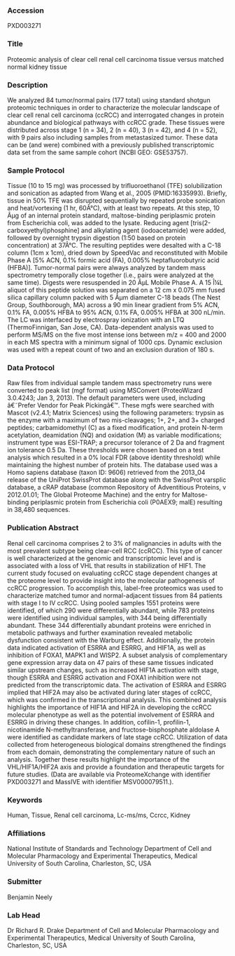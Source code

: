 ### Accession
PXD003271

### Title
Proteomic analysis of clear cell renal cell carcinoma tissue versus matched normal kidney tissue

### Description
We analyzed 84 tumor/normal pairs (177 total) using standard shotgun proteomic techniques in order to characterize the molecular landscape of clear cell renal cell carcinoma (ccRCC) and interrogated changes in protein abundance and biological pathways with ccRCC grade. These tissues were distributed across stage 1 (n = 34), 2 (n = 40), 3 (n = 42), and 4 (n = 52), with 9 pairs also including samples from metastasized tumor.  These data can be (and were) combined with a previously published transcriptomic data set from the same sample cohort (NCBI GEO: GSE53757).

### Sample Protocol
Tissue (10 to 15 mg) was processed by trifluoroethanol (TFE) solubilization and sonication as adapted from Wang et al., 2005 (PMID:16335993). Briefly, tissue in 50% TFE was disrupted sequentially by repeated probe sonication and heat/vortexing (1 hr, 60Â°C), with at least two repeats. At this step, 10 Âµg of an internal protein standard, maltose-binding periplasmic protein from Escherichia coli, was added to the lysate. Reducing agent [tris(2-carboxyethyl)phosphine] and alkylating agent (iodoacetamide) were added, followed by overnight trypsin digestion (1:50 based on protein concentration) at 37Â°C. The resulting peptides were desalted with a C-18 column (1cm x 1cm), dried down by SpeedVac and reconstituted with Mobile Phase A [5% ACN, 0.1% formic acid (FA), 0.005% heptafluorobutyric acid (HFBA)].  Tumor-normal pairs were always analyzed by tandem mass spectrometry temporally close together (i.e., pairs were analyzed at the same time). Digests were resuspended in 20 ÂµL Mobile Phase A. A 15 Î¼L aliquot of this peptide solution was separated on a 12 cm x 0.075 mm fused silica capillary column packed with 5 Âµm diameter C-18 beads (The Nest Group, Southborough, MA) across a 90 min linear gradient from 5% ACN, 0.1% FA, 0.005% HFBA to 95% ACN, 0.1% FA, 0.005% HFBA at 300 nL/min. The LC was interfaced by electrospray ionization with an LTQ (ThermoFinnigan, San Jose, CA). Data-dependent analysis was used to perform MS/MS on the five most intense ions between m/z = 400 and 2000 in each MS spectra with a minimum signal of 1000 cps. Dynamic exclusion was used with a repeat count of two and an exclusion duration of 180 s.

### Data Protocol
Raw files from individual sample tandem mass spectrometry runs were converted to peak list (mgf format) using MSConvert (ProteoWizard 3.0.4243; Jan 3, 2013). The default parameters were used, including â€˜Prefer Vendor for Peak Pickingâ€™. These mgfs were searched with Mascot (v2.4.1; Matrix Sciences) using the following parameters: trypsin as the enzyme with a maximum of two mis-cleavages; 1+, 2+, and 3+ charged peptides; carbamidomethyl (C) as a fixed modification, and protein N-term acetylation, deamidation (NQ) and oxidation (M) as variable modifications; instrument type was ESI-TRAP; a precursor tolerance of 2 Da and fragment ion tolerance 0.5 Da. These thresholds were chosen based on a test analysis which resulted in a 0% local FDR (above identity threshold) while maintaining the highest number of protein hits. The database used was a Homo sapiens database (taxon ID: 9606) retrieved from the 2013_04 release of the UniProt SwissProt database along with the SwissProt varsplic database, a cRAP database (common Repository of Adventitious Proteins, v 2012.01.01; The Global Proteome Machine) and the entry for Maltose-binding periplasmic protein from Escherichia coli (P0AEX9; malE) resulting in 38,480 sequences.

### Publication Abstract
Renal cell carcinoma comprises 2 to 3% of malignancies in adults with the most prevalent subtype being clear-cell RCC (ccRCC). This type of cancer is well characterized at the genomic and transcriptomic level and is associated with a loss of VHL that results in stabilization of HIF1. The current study focused on evaluating ccRCC stage dependent changes at the proteome level to provide insight into the molecular pathogenesis of ccRCC progression. To accomplish this, label-free proteomics was used to characterize matched tumor and normal-adjacent tissues from 84 patients with stage I to IV ccRCC. Using pooled samples 1551 proteins were identified, of which 290 were differentially abundant, while 783 proteins were identified using individual samples, with 344 being differentially abundant. These 344 differentially abundant proteins were enriched in metabolic pathways and further examination revealed metabolic dysfunction consistent with the Warburg effect. Additionally, the protein data indicated activation of ESRRA and ESRRG, and HIF1A, as well as inhibition of FOXA1, MAPK1 and WISP2. A subset analysis of complementary gene expression array data on 47 pairs of these same tissues indicated similar upstream changes, such as increased HIF1A activation with stage, though ESRRA and ESRRG activation and FOXA1 inhibition were not predicted from the transcriptomic data. The activation of ESRRA and ESRRG implied that HIF2A may also be activated during later stages of ccRCC, which was confirmed in the transcriptional analysis. This combined analysis highlights the importance of HIF1A and HIF2A in developing the ccRCC molecular phenotype as well as the potential involvement of ESRRA and ESRRG in driving these changes. In addition, cofilin-1, profilin-1, nicotinamide N-methyltransferase, and fructose-bisphosphate aldolase A were identified as candidate markers of late stage ccRCC. Utilization of data collected from heterogeneous biological domains strengthened the findings from each domain, demonstrating the complementary nature of such an analysis. Together these results highlight the importance of the VHL/HIF1A/HIF2A axis and provide a foundation and therapeutic targets for future studies. (Data are available via ProteomeXchange with identifier PXD003271 and MassIVE with identifier MSV000079511.).

### Keywords
Human, Tissue, Renal cell carcinoma, Lc-ms/ms, Ccrcc, Kidney

### Affiliations
National Institute of Standards and Technology
Department of Cell and Molecular Pharmacology and Experimental Therapeutics, Medical University of South Carolina, Charleston, SC, USA

### Submitter
Benjamin Neely

### Lab Head
Dr Richard R. Drake
Department of Cell and Molecular Pharmacology and Experimental Therapeutics, Medical University of South Carolina, Charleston, SC, USA


